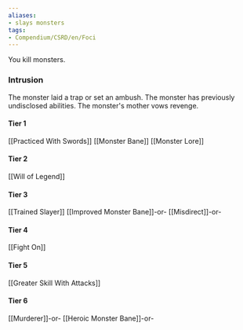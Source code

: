 ```yaml
---
aliases:
- slays monsters
tags:
- Compendium/CSRD/en/Foci
---
```


You kill monsters.
 ### Intrusion
The monster laid a trap or set an ambush. The monster has previously undisclosed abilities. The monster's mother vows revenge.

#### Tier 1
[[Practiced With Swords]]
[[Monster Bane]]
[[Monster Lore]]
#### Tier 2
[[Will of Legend]]
#### Tier 3
[[Trained Slayer]]
[[Improved Monster Bane]]-or-
[[Misdirect]]-or-
#### Tier 4
[[Fight On]]
#### Tier 5
[[Greater Skill With Attacks]]
#### Tier 6
[[Murderer]]-or-
[[Heroic Monster Bane]]-or-
